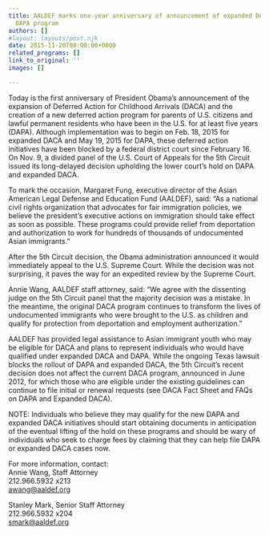 ```yaml
---
title: AALDEF marks one-year anniversary of announcement of expanded DACA and new
  DAPA program
authors: []
#layout: layouts/post.njk
date: 2015-11-20T08:00:00+0000
related_programs: []
link_to_original: ''
images: []

---
```

Today is the first anniversary of President Obama’s announcement of the expansion of Deferred Action for Childhood Arrivals (DACA) and the creation of a new deferred action program for parents of U.S. citizens and lawful permanent residents who have been in the U.S. for at least five years (DAPA). Although implementation was to begin on Feb. 18, 2015 for expanded DACA and May 19, 2015 for DAPA, these deferred action initiatives have been blocked by a federal district court since February 16.  On Nov. 9, a divided panel of the U.S. Court of Appeals for the 5th Circuit issued its long-delayed decision upholding the lower court’s hold on DAPA and expanded DACA.

To mark the occasion, Margaret Fung, executive director of the Asian American Legal Defense and Education Fund (AALDEF), said: “As a national civil rights organization that advocates for fair immigration policies, we believe the president’s executive actions on immigration should take effect as soon as possible. These programs could provide relief from deportation and authorization to work for hundreds of thousands of undocumented Asian immigrants.”

After the 5th Circuit decision, the Obama administration announced it would immediately appeal to the U.S. Supreme Court. While the decision was not surprising, it paves the way for an expedited review by the Supreme Court.

Annie Wang, AALDEF staff attorney, said: “We agree with the dissenting judge on the 5th Circuit panel that the majority decision was a mistake. In the meantime, the original DACA program continues to transform the lives of undocumented immigrants who were brought to the U.S. as children and qualify for protection from deportation and employment authorization.”

AALDEF has provided legal assistance to Asian immigrant youth who may be eligible for DACA and plans to represent individuals who would have qualified under expanded DACA and DAPA. While the ongoing Texas lawsuit blocks the rollout of DAPA and expanded DACA, the 5th Circuit’s recent decision does not affect the current DACA program, announced in June 2012, for which those who are eligible under the existing guidelines can continue to file initial or renewal requests (see DACA Fact Sheet and FAQs on DAPA and Expanded DACA).

NOTE: Individuals who believe they may qualify for the new DAPA and expanded DACA initiatives should start obtaining documents in anticipation of the eventual lifting of the hold on these programs and should be wary of individuals who seek to charge fees by claiming that they can help file DAPA or expanded DACA cases now.

For more information, contact:  
Annie Wang, Staff Attorney  
212\.966.5932 x213  
awang@aaldef.org

Stanley Mark, Senior Staff Attorney  
212\.966.5932 x204  
smark@aaldef.org